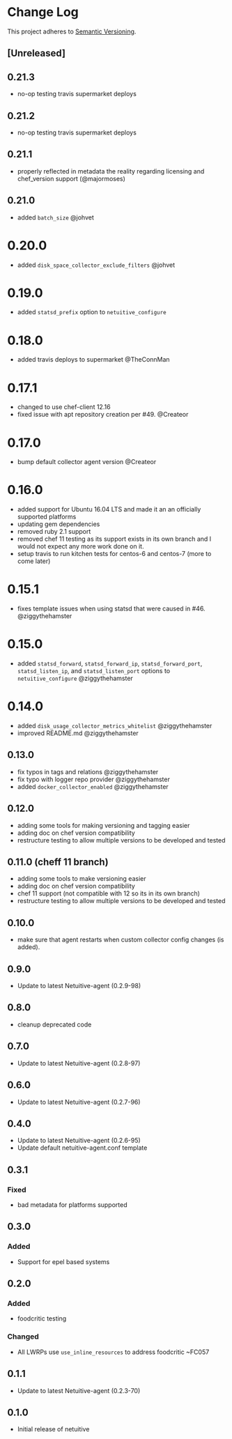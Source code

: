 # Change Log
This project adheres to [Semantic Versioning](http://semver.org/).

## [Unreleased]

## 0.21.3
- no-op testing travis supermarket deploys

## 0.21.2
- no-op testing travis supermarket deploys

## 0.21.1
- properly reflected in metadata the reality regarding licensing and chef_version support (@majormoses)

## 0.21.0
- added `batch_size` @johvet

# 0.20.0
- added `disk_space_collector_exclude_filters` @johvet

# 0.19.0
- added `statsd_prefix` option to `netuitive_configure`

# 0.18.0
- added travis deploys to supermarket @TheConnMan

# 0.17.1
- changed to use chef-client 12.16
- fixed issue with apt repository creation per #49. @Createor

# 0.17.0
- bump default collector agent version @Createor

# 0.16.0
- added support for Ubuntu 16.04 LTS and made it an an officially supported platforms
- updating gem dependencies
- removed ruby 2.1 support
- removed chef 11 testing as its support exists in its own branch and I would not expect any more work done on it.
- setup travis to run kitchen tests for centos-6 and centos-7 (more to come later)

# 0.15.1
- fixes template issues when using statsd that were caused in #46. @ziggythehamster

# 0.15.0
- added `statsd_forward`, `statsd_forward_ip`, `statsd_forward_port`, `statsd_listen_ip`, and `statsd_listen_port` options to `netuitive_configure` @ziggythehamster

# 0.14.0
- added `disk_usage_collector_metrics_whitelist` @ziggythehamster
- improved README.md @ziggythehamster

## 0.13.0
- fix typos in tags and relations @ziggythehamster
- fix typo with logger repo provider @ziggythehamster
- added `docker_collector_enabled` @ziggythehamster


## 0.12.0
- adding some tools for making versioning and tagging easier
- adding doc on chef version compatibility
- restructure testing to allow multiple versions to be developed and tested

## 0.11.0 (cheff 11 branch)
- adding some tools to make versioning easier
- adding doc on chef version compatibility
- chef 11 support (not compatible with 12 so its in its own branch)
- restructure testing to allow multiple versions to be developed and tested

## 0.10.0
- make sure that agent restarts when custom collector config changes (is added).

## 0.9.0
- Update to latest Netuitive-agent (0.2.9-98)

## 0.8.0
- cleanup deprecated code

## 0.7.0
- Update to latest Netuitive-agent (0.2.8-97)

## 0.6.0
- Update to latest Netuitive-agent (0.2.7-96)

## 0.4.0
- Update to latest Netuitive-agent (0.2.6-95)
- Update default netuitive-agent.conf template

## 0.3.1
### Fixed
- bad metadata for platforms supported

## 0.3.0
### Added
- Support for epel based systems

## 0.2.0
### Added
- foodcritic testing
### Changed
- All LWRPs use `use_inline_resources` to address foodcritic ~FC057

## 0.1.1
- Update to latest Netuitive-agent (0.2.3-70)

## 0.1.0
- Initial release of netuitive
